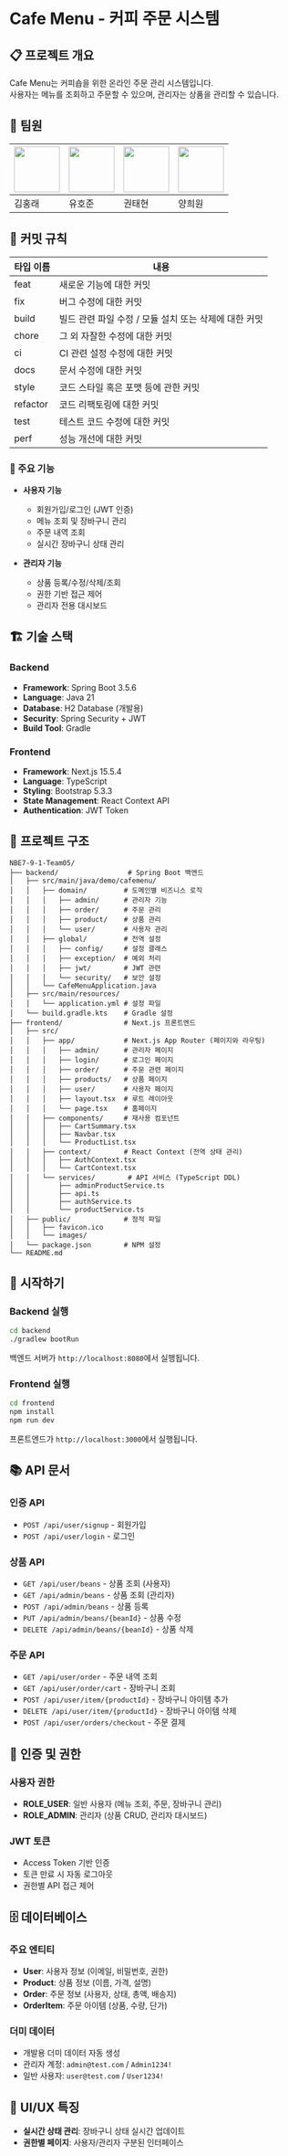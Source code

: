 # Cafe Menu - 커피 주문 시스템

## 📋 프로젝트 개요

Cafe Menu는 커피숍을 위한 온라인 주문 관리 시스템입니다. <br>사용자는 메뉴를 조회하고 주문할 수 있으며, 관리자는 상품을 관리할 수 있습니다.

## 👥 팀원

| [<img src="https://github.com/HongRae-Kim.png" width="80"/>](https://github.com/HongRae-Kim) | [<img src="https://github.com/dbghwns123.png" width="80"/>](https://github.com/dbghwns123) | [<img src="https://github.com/xoxoisme.png" width="80"/>](https://github.com/xoxoisme) | [<img src="https://github.com/Plectranthus.png" width="80"/>](https://github.com/Plectranthus) |
|---|---|---|---|
| 김홍래 | 유호준 | 권태현 | 양희원 |


## 📝 커밋 규칙

| 타입 이름    | 내용                               |
| -------- | -------------------------------- |
| feat     | 새로운 기능에 대한 커밋                    |
| fix      | 버그 수정에 대한 커밋                     |
| build    | 빌드 관련 파일 수정 / 모듈 설치 또는 삭제에 대한 커밋 |
| chore    | 그 외 자잘한 수정에 대한 커밋                |
| ci       | CI 관련 설정 수정에 대한 커밋               |
| docs     | 문서 수정에 대한 커밋                     |
| style    | 코드 스타일 혹은 포맷 등에 관한 커밋            |
| refactor | 코드 리팩토링에 대한 커밋                   |
| test     | 테스트 코드 수정에 대한 커밋                 |
| perf     | 성능 개선에 대한 커밋                     |

### 🎯 주요 기능

- **사용자 기능**
  - 회원가입/로그인 (JWT 인증)
  - 메뉴 조회 및 장바구니 관리
  - 주문 내역 조회
  - 실시간 장바구니 상태 관리

- **관리자 기능**
  - 상품 등록/수정/삭제/조회
  - 권한 기반 접근 제어
  - 관리자 전용 대시보드

## 🏗️ 기술 스택

### Backend
- **Framework**: Spring Boot 3.5.6
- **Language**: Java 21
- **Database**: H2 Database (개발용)
- **Security**: Spring Security + JWT
- **Build Tool**: Gradle

### Frontend
- **Framework**: Next.js 15.5.4
- **Language**: TypeScript
- **Styling**: Bootstrap 5.3.3
- **State Management**: React Context API
- **Authentication**: JWT Token

## 📁 프로젝트 구조

```
NBE7-9-1-Team05/
├── backend/                 # Spring Boot 백엔드
│   ├── src/main/java/demo/cafemenu/
│   │   ├── domain/         # 도메인별 비즈니스 로직
│   │   │   ├── admin/      # 관리자 기능
│   │   │   ├── order/      # 주문 관리
│   │   │   ├── product/    # 상품 관리
│   │   │   └── user/       # 사용자 관리
│   │   ├── global/         # 전역 설정
│   │   │   ├── config/     # 설정 클래스
│   │   │   ├── exception/  # 예외 처리
│   │   │   ├── jwt/        # JWT 관련
│   │   │   └── security/   # 보안 설정
│   │   └── CafeMenuApplication.java
│   ├── src/main/resources/
│   │   └── application.yml # 설정 파일
│   └── build.gradle.kts    # Gradle 설정
├── frontend/               # Next.js 프론트엔드
│   ├── src/
│   │   ├── app/            # Next.js App Router (페이지와 라우팅)
│   │   │   ├── admin/      # 관리자 페이지
│   │   │   ├── login/      # 로그인 페이지
│   │   │   ├── order/      # 주문 관련 페이지
│   │   │   ├── products/   # 상품 페이지
│   │   │   ├── user/       # 사용자 페이지
│   │   │   ├── layout.tsx  # 루트 레이아웃
│   │   │   └── page.tsx    # 홈페이지
│   │   ├── components/     # 재사용 컴포넌트
│   │   │   ├── CartSummary.tsx
│   │   │   ├── Navbar.tsx
│   │   │   └── ProductList.tsx
│   │   ├── context/        # React Context (전역 상태 관리)
│   │   │   ├── AuthContext.tsx
│   │   │   └── CartContext.tsx
│   │   └── services/        # API 서비스 (TypeScript DDL)
│   │       ├── adminProductService.ts
│   │       ├── api.ts
│   │       ├── authService.ts
│   │       └── productService.ts
│   ├── public/             # 정적 파일
│   │   ├── favicon.ico
│   │   └── images/
│   └── package.json        # NPM 설정
└── README.md
```

## 🚀 시작하기

### Backend 실행
        
```bash
cd backend
./gradlew bootRun
```

백엔드 서버가 `http://localhost:8080`에서 실행됩니다.

### Frontend 실행

```bash
cd frontend
npm install
npm run dev
```

프론트엔드가 `http://localhost:3000`에서 실행됩니다.

## 📚 API 문서

### 인증 API
- `POST /api/user/signup` - 회원가입
- `POST /api/user/login` - 로그인

### 상품 API
- `GET /api/user/beans` - 상품 조회 (사용자)
- `GET /api/admin/beans` - 상품 조회 (관리자)
- `POST /api/admin/beans` - 상품 등록
- `PUT /api/admin/beans/{beanId}` - 상품 수정
- `DELETE /api/admin/beans/{beanId}` - 상품 삭제

### 주문 API
- `GET /api/user/order` - 주문 내역 조회
- `GET /api/user/order/cart` - 장바구니 조회
- `POST /api/user/item/{productId}` - 장바구니 아이템 추가
- `DELETE /api/user/item/{productId}` - 장바구니 아이템 삭제
- `POST /api/user/orders/checkout` - 주문 결제

## 🔐 인증 및 권한

### 사용자 권한
- **ROLE_USER**: 일반 사용자 (메뉴 조회, 주문, 장바구니 관리)
- **ROLE_ADMIN**: 관리자 (상품 CRUD, 관리자 대시보드)

### JWT 토큰
- Access Token 기반 인증
- 토큰 만료 시 자동 로그아웃
- 권한별 API 접근 제어

## 🗄️ 데이터베이스

### 주요 엔티티
- **User**: 사용자 정보 (이메일, 비밀번호, 권한)
- **Product**: 상품 정보 (이름, 가격, 설명)
- **Order**: 주문 정보 (사용자, 상태, 총액, 배송지)
- **OrderItem**: 주문 아이템 (상품, 수량, 단가)

### 더미 데이터
- 개발용 더미 데이터 자동 생성
- 관리자 계정: `admin@test.com` / `Admin1234!`
- 일반 사용자: `user@test.com` / `User1234!`

## 🎨 UI/UX 특징

- **실시간 상태 관리**: 장바구니 상태 실시간 업데이트
- **권한별 페이지**: 사용자/관리자 구분된 인터페이스

